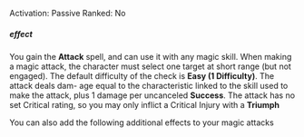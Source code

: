 Activation: Passive
Ranked: No
##### effect
You gain the **Attack** spell, and can use it with any magic skill.
When making a magic attack, the character must select one target at short range (but not engaged). The default difficulty of the check is **Easy (1 Difficulty)**. The attack deals dam- age equal to the characteristic linked to the skill used to make the attack, plus 1 damage per uncanceled **Success**. The attack has no set Critical rating, so you may only inflict a Critical Injury with a **Triumph**

You can also add the following additional effects to your magic attacks
